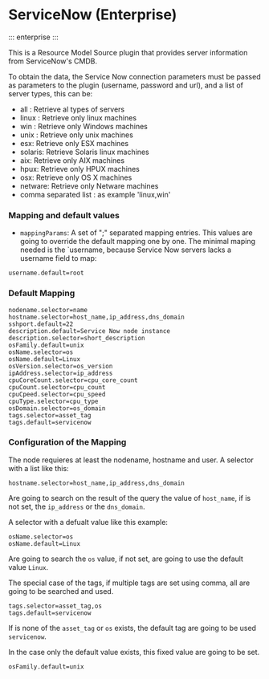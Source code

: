 # ServiceNow (Enterprise)
::: enterprise
:::

This is a Resource Model Source plugin that provides server information from ServiceNow's CMDB.

To obtain the data, the Service Now connection parameters must be passed as parameters to the plugin
(username, password and url), and a list of server types, this can be:

- all : Retrieve al types of servers
- linux : Retrieve only linux machines
- win : Retrieve only Windows machines
- unix : Retrieve only unix machines
- esx: Retrieve only ESX machines
- solaris: Retrieve Solaris linux machines
- aix: Retrieve only AIX machines
- hpux: Retrieve only HPUX machines
- osx: Retrieve only OS X machines
- netware: Retrieve only Netware machines
- comma separated list : as example 'linux,win'

### Mapping and default values

- `mappingParams`: A set of ";" separated mapping entries. This values are going to override the default mapping
  one by one.
  The minimal maping needed is the `username, because Service Now servers lacks a username field to map:

```
username.default=root
```

### Default Mapping

```
nodename.selector=name
hostname.selector=host_name,ip_address,dns_domain
sshport.default=22
description.default=Service Now node instance
description.selector=short_description
osFamily.default=unix
osName.selector=os
osName.default=Linux
osVersion.selector=os_version
ipAddress.selector=ip_address
cpuCoreCount.selector=cpu_core_count
cpuCount.selector=cpu_count
cpuCpeed.selector=cpu_speed
cpuType.selector=cpu_type
osDomain.selector=os_domain
tags.selector=asset_tag
tags.default=servicenow
```

### Configuration of the Mapping

The node requieres at least the nodename, hostname and user.
A selector with a list like this:

```
hostname.selector=host_name,ip_address,dns_domain
```

Are going to search on the result of the query the value of `host_name`, if is not set, the `ip_address` or the
`dns_domain`.

A selector with a defualt value like this example:

```
osName.selector=os
osName.default=Linux
```

Are going to search the `os` value, if not set, are going to use the default value `Linux`.

The special case of the tags, if multiple tags are set using comma, all are going to be searched and used.

```
tags.selector=asset_tag,os
tags.default=servicenow
```

If is none of the `asset_tag` or `os` exists, the default tag are going to be used `servicenow`.

In the case only the default value exists, this fixed value are going to be set.

```
osFamily.default=unix
```
